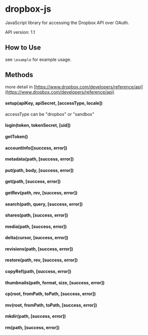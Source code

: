 # dropbox-js

JavaScript library for accessing the Dropbox API over OAuth.

API version: 1.1

## How to Use
see `\example` for example usage.

## Methods
more detail in [https://www.dropbox.com/developers/reference/api](https://www.dropbox.com/developers/reference/api)

#### setup(apiKey, apiSecret, [accessType, locale])
accessType can be "dropbox" or "sandbox"
#### login(token, tokenSecret, [uid])
#### getToken()

#### accountInfo([success, error])
#### metadata(path, [success, error])
#### put(path, body, [success, error])
#### get(path, [success, error])
#### getRev(path, rev, [success, error])
#### search(path, query, [success, error])
#### shares(path, [success, error])
#### media(path, [success, error])
#### delta(cursor, [success, error])
#### revisions(path, [success, error])
#### restore(path, rev, [success, error])
#### copyRef(path, [success, error])
#### thumbnails(path, format, size, [success, error])
#### cp(root, fromPath, toPath, [success, error])
#### mv(root, fromPath, toPath, [success, error])
#### mkdir(path, [success, error])
#### rm(path, [success, error])

